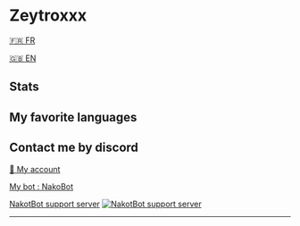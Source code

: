 # Zeytroxxx
[🇫🇷 FR](https://github.com/zeytroxxx/Zeytroxxx/blob/README.md/README.md)  

[🇬🇧 EN](https://github.com/zeytroxxx/Zeytroxxx/blob/README.md/README_EN.md)
## Stats
## My favorite languages

## Contact me by discord
[👋 My account](https://discord.com/users/752559885190824026)

[My bot : NakoBot](https://discord.com/oauth2/authorize?client_id=801523961539330078&permissions=8&scope=bot)

[NakotBot support server](https://discord.com/invite/aNKeKQbJuR) [![NakotBot support server](https://discord.com/api/guilds/784983514340261929/widget.png)](https://discord.com/invite/aNKeKQbJuR)
****

